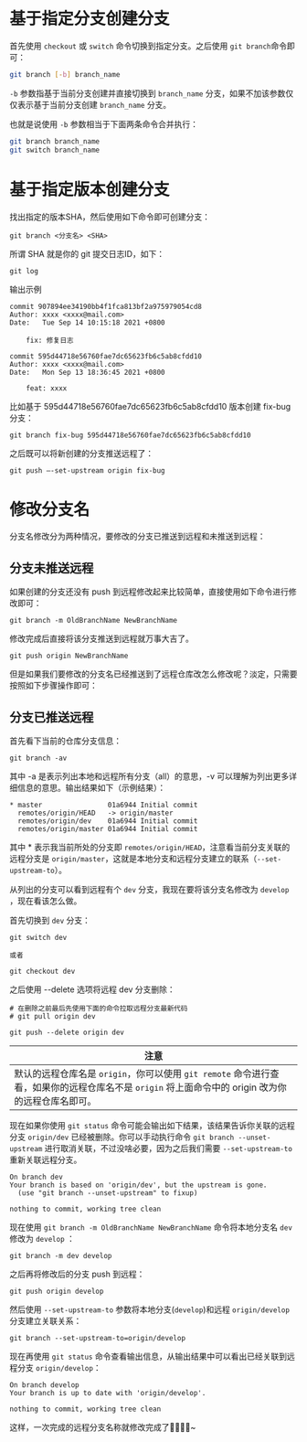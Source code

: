 # 基于指定分支创建分支


首先使用 `checkout` 或 `switch` 命令切换到指定分支。之后使用 `git branch`命令即可：

```bash
git branch [-b] branch_name
```


`-b` 参数指基于当前分支创建并直接切换到 `branch_name` 分支，如果不加该参数仅仅表示基于当前分支创建 `branch_name` 分支。

也就是说使用 `-b` 参数相当于下面两条命令合并执行：

```bash
git branch branch_name
git switch branch_name
```


# 基于指定版本创建分支


找出指定的版本SHA，然后使用如下命令即可创建分支：

```git
git branch <分支名> <SHA>
```


所谓 SHA 就是你的 git 提交日志ID，如下：

```git
git log
```

输出示例

```git
commit 907894ee34190bb4f1fca813bf2a975979054cd8
Author: xxxx <xxxx@mail.com>
Date:   Tue Sep 14 10:15:18 2021 +0800

    fix: 修复日志

commit 595d44718e56760fae7dc65623fb6c5ab8cfdd10
Author: xxxx <xxxx@mail.com>
Date:   Mon Sep 13 18:36:45 2021 +0800

    feat: xxxx
```


比如基于 595d44718e56760fae7dc65623fb6c5ab8cfdd10 版本创建 fix-bug 分支：

```git
git branch fix-bug 595d44718e56760fae7dc65623fb6c5ab8cfdd10
```


之后既可以将新创建的分支推送远程了：

```git
git push –-set-upstream origin fix-bug
```


# 修改分支名

分支名修改分为两种情况，要修改的分支已推送到远程和未推送到远程：

## 分支未推送远程


如果创建的分支还没有 push 到远程修改起来比较简单，直接使用如下命令进行修改即可：


```git
git branch -m OldBranchName NewBranchName
```


修改完成后直接将该分支推送到远程就万事大吉了。


```git
git push origin NewBranchName
```


但是如果我们要修改的分支名已经推送到了远程仓库改怎么修改呢？淡定，只需要按照如下步骤操作即可：


## 分支已推送远程


首先看下当前的仓库分支信息：


```git
git branch -av
```


其中 -a 是表示列出本地和远程所有分支（all）的意思，-v 可以理解为列出更多详细信息的意思。输出结果如下（示例结果）：


```git
* master                01a6944 Initial commit
  remotes/origin/HEAD   -> origin/master
  remotes/origin/dev    01a6944 Initial commit
  remotes/origin/master 01a6944 Initial commit
```


其中 * 表示我当前所处的分支即 `remotes/origin/HEAD`，注意看当前分支关联的远程分支是 `origin/master`，这就是本地分支和远程分支建立的联系（`--set-upstream-to`）。

从列出的分支可以看到远程有个 `dev` 分支，我现在要将该分支名修改为 `develop` ，现在看该怎么做。

首先切换到 `dev` 分支：


```git
git switch dev

或者

git checkout dev
```

之后使用 --delete 选项将远程 dev 分支删除：


```git
# 在删除之前最后先使用下面的命令拉取远程分支最新代码
# git pull origin dev

git push --delete origin dev
```



| **注意** |
| --- |
| 默认的远程仓库名是 `origin`，你可以使用 `git remote` 命令进行查看，如果你的远程仓库名不是 `origin` 将上面命令中的 origin 改为你的远程仓库名即可。 |



现在如果你使用 `git status` 命令可能会输出如下结果，该结果告诉你关联的远程分支 `origin/dev` 已经被删除。你可以手动执行命令
`git branch --unset-upstream` 进行取消关联，不过没啥必要，因为之后我们需要 `--set-upstream-to` 重新关联远程分支。

```git
On branch dev
Your branch is based on 'origin/dev', but the upstream is gone.
  (use "git branch --unset-upstream" to fixup)

nothing to commit, working tree clean
```


现在使用 `git branch -m OldBranchName NewBranchName` 命令将本地分支名 `dev` 修改为 `develop` ：

```git
git branch -m dev develop
```


之后再将修改后的分支 push 到远程：

```git
git push origin develop
```


然后使用 `--set-upstream-to` 参数将本地分支(`develop`)和远程 `origin/develop` 分支建立关联关系：

```git
git branch --set-upstream-to=origin/develop
```


现在再使用 `git status` 命令查看输出信息，从输出结果中可以看出已经关联到远程分支 `origin/develop`：

```git
On branch develop
Your branch is up to date with 'origin/develop'.

nothing to commit, working tree clean
```


这样，一次完成的远程分支名称就修改完成了🥳🥳🥳🥳~
